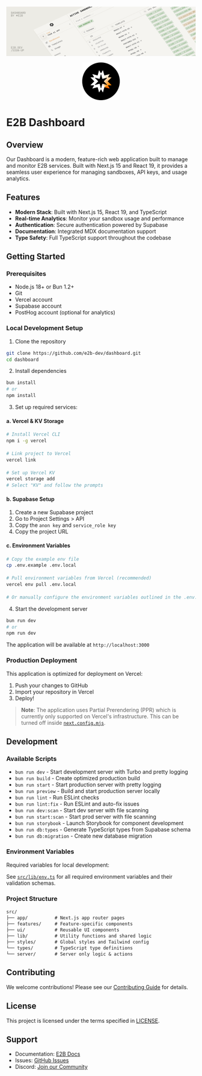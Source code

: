 ![Dashboard Preview](/readme-assets/dashboard-preview-light.png)

<p align="center">
  <img width="100" src="/readme-assets/logo-circle.png" alt="e2b logo">
</p>

# E2B Dashboard

## Overview
Our Dashboard is a modern, feature-rich web application built to manage and monitor E2B services. Built with Next.js 15 and React 19, it provides a seamless user experience for managing sandboxes, API keys, and usage analytics.

## Features
- **Modern Stack**: Built with Next.js 15, React 19, and TypeScript
- **Real-time Analytics**: Monitor your sandbox usage and performance
- **Authentication**: Secure authentication powered by Supabase
- **Documentation**: Integrated MDX documentation support
- **Type Safety**: Full TypeScript support throughout the codebase

## Getting Started

### Prerequisites
- Node.js 18+ or Bun 1.2+
- Git
- Vercel account
- Supabase account
- PostHog account (optional for analytics)

### Local Development Setup

1. Clone the repository
```bash
git clone https://github.com/e2b-dev/dashboard.git
cd dashboard
```

2. Install dependencies
```bash
bun install
# or
npm install
```

3. Set up required services:

#### a. Vercel & KV Storage
```bash
# Install Vercel CLI
npm i -g vercel

# Link project to Vercel
vercel link

# Set up Vercel KV
vercel storage add
# Select "KV" and follow the prompts
```

#### b. Supabase Setup
1. Create a new Supabase project
2. Go to Project Settings > API
3. Copy the `anon key` and `service_role key`
4. Copy the project URL

#### c. Environment Variables
```bash
# Copy the example env file
cp .env.example .env.local

# Pull environment variables from Vercel (recommended)
vercel env pull .env.local

# Or manually configure the environment variables outlined in the .env.example file
```

4. Start the development server
```bash
bun run dev
# or
npm run dev
```

The application will be available at `http://localhost:3000`

### Production Deployment

This application is optimized for deployment on Vercel:

1. Push your changes to GitHub
2. Import your repository in Vercel
3. Deploy!

> **Note**: The application uses Partial Prerendering (PPR) which is currently only supported on Vercel's infrastructure. This can be turned off inside [`next.config.mjs`](./next.config.mjs).

## Development

### Available Scripts
- `bun run dev` - Start development server with Turbo and pretty logging
- `bun run build` - Create optimized production build
- `bun run start` - Start production server with pretty logging
- `bun run preview` - Build and start production server locally
- `bun run lint` - Run ESLint checks
- `bun run lint:fix` - Run ESLint and auto-fix issues
- `bun run dev:scan` - Start dev server with file scanning
- `bun run start:scan` - Start prod server with file scanning
- `bun run storybook` - Launch Storybook for component development
- `bun run db:types` - Generate TypeScript types from Supabase schema
- `bun run db:migration` - Create new database migration

### Environment Variables

Required variables for local development:

See [`src/lib/env.ts`](./src/lib/env.ts) for all required environment variables and their validation schemas.

### Project Structure
```
src/
├── app/          # Next.js app router pages
├── features/     # Feature-specific components
├── ui/           # Reusable UI components
├── lib/          # Utility functions and shared logic
├── styles/       # Global styles and Tailwind config
└── types/        # TypeScript type definitions
└── server/       # Server only logic & actions
```

## Contributing
We welcome contributions! Please see our [Contributing Guide](CONTRIBUTING.md) for details.

## License
This project is licensed under the terms specified in [LICENSE](LICENSE).

## Support
- Documentation: [E2B Docs](https://e2b.dev/docs)
- Issues: [GitHub Issues](https://github.com/e2b-dev/dashboard/issues)
- Discord: [Join our Community](https://discord.gg/e2b)
